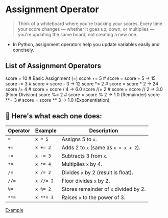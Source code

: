 # Assignment Operator 

> Think of a whiteboard where you're tracking your scores. Every time your score changes — whether it goes up, down, or multiplies — you're updating the same board, not creating a new one.
* In Python, assignment operators help you update variables easily and concisely.

##  List of Assignment Operators
score = 10          # Basic Assignment (=)
score += 5          # score = score + 5 → 15
score -= 3          # score = score - 3 → 12
score *= 2          # score = score * 2 → 24
score /= 4          # score = score / 4 → 6.0
score //= 2         # score = score // 2 → 3.0 (Floor Division)
score %= 2          # score = score % 2 → 1.0 (Remainder)
score **= 3         # score = score ** 3 → 1.0 (Exponentiation)


## 📌 Here's what each one does:
| Operator | Example   | Description                           |
| -------- | --------- | ------------------------------------- |
| `=`      | `x = 5`   | Assigns 5 to `x`.                     |
| `+=`     | `x += 2`  | Adds 2 to `x` (same as `x = x + 2`).  |
| `-=`     | `x -= 3`  | Subtracts 3 from `x`.                 |
| `*=`     | `x *= 4`  | Multiplies `x` by 4.                  |
| `/=`     | `x /= 2`  | Divides `x` by 2 (result is float).   |
| `//=`    | `x //= 2` | Floor divides `x` by 2.               |
| `%=`     | `x %= 2`  | Stores remainder of `x` divided by 2. |
| `**=`    | `x **= 3` | Raises `x` to the power of 3.         |



[Example](https://github.com/SereneSyntax04/python-for-devops/blob/main/examples/Assignment.py)
